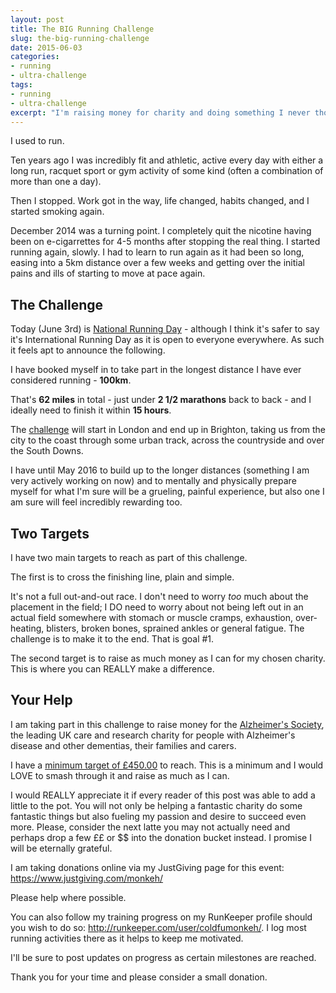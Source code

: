 ```yaml
---
layout: post
title: The BIG Running Challenge
slug: the-big-running-challenge
date: 2015-06-03
categories:
- running
- ultra-challenge
tags:
- running
- ultra-challenge
excerpt: "I'm raising money for charity and doing something I never thought I'd do. Please help me reach my goals."
---
```


I used to run.

Ten years ago I was incredibly fit and athletic, active every day with either a long run, racquet sport or gym activity of some kind (often a combination of more than one a day).

Then I stopped. Work got in the way, life changed, habits changed, and I started smoking again.

December 2014 was a turning point. I completely quit the nicotine having been on e-cigarrettes for 4-5 months after stopping the real thing. I started running again, slowly. I had to learn to run again as it had been so long, easing into a 5km distance over a few weeks and getting over the initial pains and ills of starting to move at pace again.

## The Challenge

Today (June 3rd) is [National Running Day](http://www.runningday.org/) - although I think it's safer to say it's International Running Day as it is open to everyone everywhere. As such it feels apt to announce the following.

I have booked myself in to take part in the longest distance I have ever considered running - **100km**.

That's **62 miles** in total - just under **2 1/2 marathons** back to back - and I ideally need to finish it within **15 hours**.

The [challenge](http://london2brightonchallenge.com) will start in London and end up in Brighton, taking us from the city to the coast through some urban track, across the countryside and over the South Downs.

I have until May 2016 to build up to the longer distances (something I am very actively working on now) and to mentally and physically prepare myself for what I'm sure will be a grueling, painful experience, but also one I am sure will feel incredibly rewarding too.


## Two Targets

I have two main targets to reach as part of this challenge.

The first is to cross the finishing line, plain and simple.

It's not a full out-and-out race. I don't need to worry _too_ much about the placement in the field; I DO need to worry about not being left out in an actual field somewhere with stomach or muscle cramps, exhaustion, over-heating, blisters, broken bones, sprained ankles or general fatigue. The challenge is to make it to the end. That is goal #1.

The second target is to raise as much money as I can for my chosen charity. This is where you can REALLY make a difference.

## Your Help

I am taking part in this challenge to raise money for the [Alzheimer's Society](http://www.alzheimers.org.uk/), the leading UK care and research charity for people with Alzheimer's disease and other dementias, their families and carers.

I have a [minimum target of £450.00](https://www.justgiving.com/monkeh/) to reach. This is a minimum and I would LOVE to smash through it and raise as much as I can.

I would REALLY appreciate it if every reader of this post was able to add a little to the pot. You will not only be helping a fantastic charity do some fantastic things but also fueling my passion and desire to succeed even more. Please, consider the next latte you may not actually need and perhaps drop a few ££ or $$ into the donation bucket instead. I promise I will be eternally grateful.

I am taking donations online via my JustGiving page for this event: https://www.justgiving.com/monkeh/

Please help where possible.

You can also follow my training progress on my RunKeeper profile should you wish to do so:  http://runkeeper.com/user/coldfumonkeh/. I log most running activities there as it helps to keep me motivated.

I'll be sure to post updates on progress as certain milestones are reached.

Thank you for your time and please consider a small donation.

